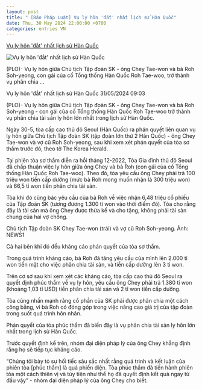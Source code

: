 ```yaml
---
layout: post
title: " [Báo Pháp Luật] Vụ ly hôn 'đắt' nhất lịch sử Hàn Quốc"
date: Thu, 30 May 2024 22:00:00 +0700
categories: entries VN
---
```

[Vụ ly hôn 'đắt' nhất lịch sử Hàn Quốc](https://plo.vn/vu-ly-hon-dat-nhat-lich-su-han-quoc-post793363.html)

![Vụ ly hôn 'đắt' nhất lịch sử Hàn Quốc](https://image.plo.vn/1200x630/Uploaded/2024/aptwohu/2024_05_31/vu-ly-hon-dat-nhat-lich-su-han-quoc-6215.jpeg.webp)

(PLO)- Vụ ly hôn giữa Chủ tịch Tập đoàn SK - ông Chey Tae-won và bà Roh Soh-yeong, con gái của cố Tổng thống Hàn Quốc Roh Tae-woo, trở thành vụ phân chia ...

Vụ ly hôn 'đắt' nhất lịch sử Hàn Quốc 31/05/2024 09:03

(PLO)- Vụ ly hôn giữa Chủ tịch Tập đoàn SK - ông Chey Tae-won và bà Roh Soh-yeong - con gái của cố Tổng thống Hàn Quốc Roh Tae-woo trở thành vụ phân chia tài sản ly hôn lớn nhất trong lịch sử Hàn Quốc.

Ngày 30-5, tòa cấp cao thủ đô Seoul (Hàn Quốc) ra phán quyết liên quan vụ ly hôn giữa Chủ tịch Tập đoàn SK (tập đoàn lớn thứ 2 Hàn Quốc) - ông Chey Tae-won và vợ cũ Roh Soh-yeong, sau khi xem xét phán quyết của tòa sơ thẩm trước đó, theo tờ The Korea Herald.

Tại phiên tòa sơ thẩm diễn ra hồi tháng 12-2022, Tòa Gia đình thủ đô Seoul đã chấp thuận việc ly hôn giữa ông Chey và bà Roh (con gái của cố Tổng thống Hàn Quốc Roh Tae-woo). Theo đó, tòa yêu cầu ông Chey phải trả 100 triệu won tiền cấp dưỡng (mức bà Roh mong muốn nhận là 300 triệu won) và 66,5 tỉ won tiền phân chia tài sản.

Tòa khi đó cũng bác yêu cầu của bà Roh về việc nhận 6,48 triệu cổ phiếu của Tập đoàn SK (tương đương 1.300 tỉ won vào thời điểm đó). Tòa cho rằng đây là tài sản mà ông Chey được thừa kế và cho tặng, không phải tài sản chung của hai vợ chồng.

Chủ tịch Tập đoàn SK Chey Tae-won (trái) và vợ cũ Roh Soh-yeong. Ảnh: NEWS1

Cả hai bên khi đó đều kháng cáo phán quyết của tòa sơ thẩm.

Trong quá trình kháng cáo, bà Roh đã tăng yêu cầu của mình lên 2.000 tỉ won tiền mặt cho việc phân chia tài sản, và tiền cấp dưỡng lên 3 tỉ won.

Trên cơ sở sau khi xem xét các kháng cáo, tòa cấp cao thủ đô Seoul ra quyết định phúc thẩm về vụ ly hôn, yêu cầu ông Chey phải trả 1.380 tỉ won (khoảng 1,03 tỉ USD) tiền phân chia tài sản và 2 tỉ won tiền cấp dưỡng.

Tòa cũng nhấn mạnh rằng cổ phần của SK phải được phân chia một cách công bằng, vì bà Roh có đóng góp trong việc nâng cao giá trị của tập đoàn trong suốt quá trình hôn nhân.

Phán quyết của tòa phúc thẩm đã biến đây là vụ phân chia tài sản ly hôn lớn nhất trong lịch sử Hàn Quốc.

Trước quyết định kể trên, nhóm đại diện pháp lý của ông Chey khẳng định rằng họ sẽ tiếp tục kháng cáo.

“Chúng tôi bày tỏ sự hối tiếc sâu sắc nhất rằng quá trình và kết luận của phiên tòa [phúc thẩm] là quá phiến diện. Tòa phúc thẩm đã tiến hành phiên tòa một cách thiên vị và tùy tiện như thể họ đã quyết định kết quả ngay từ đầu vậy” - nhóm đại diện pháp lý của ông Chey cho biết.


